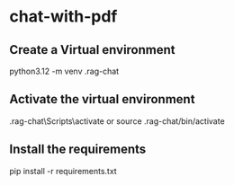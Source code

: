 # chat-with-pdf

## Create a Virtual environment
python3.12 -m venv .rag-chat

## Activate the virtual environment
.rag-chat\Scripts\activate or source .rag-chat/bin/activate

## Install the requirements
pip install -r requirements.txt
